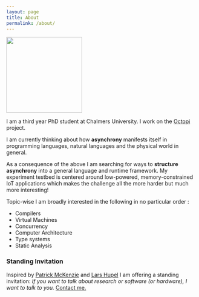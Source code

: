 ```yaml
---
layout: page
title: About
permalink: /about/
---
```


<img src="https://i.ibb.co/hDMWn0y/image.png" width="200" height="200" />

I am a third year PhD student at Chalmers University. I work on the [Octopi](https://octopi.chalmers.se) project. 

I am currently thinking about how **asynchrony** manifests itself in programming languages, natural languages and the physical world in general. 

As a consequence of the above I am searching for ways to **structure asynchrony** into a general language and runtime framework. My experiment testbed is centered around low-powered, memory-constrained IoT applications which makes the challenge all the more harder but much more interesting!

Topic-wise I am broadly interested in the following in no particular order :

- Compilers
- Virtual Machines
- Concurrency
- Computer Architecture
- Type systems
- Static Analysis


<!-- I majorly program in Haskell and C. I hacked on the Glasgow Haskell Compiler (GHC) to add support for vector instruction for my Masters. In a past life, I used to be a JVM aficionado and ended up knowing some dark secrets about the JLS and the JVM GC mechanisms.  -->

### Standing Invitation

Inspired by [Patrick McKenzie](https://www.kalzumeus.com/standing-invitation/) and [Lars Hupel](https://lars.hupel.info/about/) I am offering a standing invitation: *If you want to talk about research or software (or hardware), I want to talk to you.* [Contact me.](mailto:sarkara@chalmers.se)
